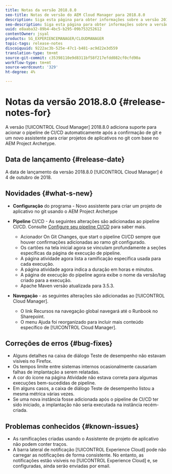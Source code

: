 ```yaml
---
title: Notas da versão 2018.8.0
seo-title: Notas de versão do AEM Cloud Manager para 2018.8.0
description: Siga esta página para obter informações sobre a versão 2018.8.0 do Cloud Manager.
seo-description: Siga esta página para obter informações sobre a versão 2018.8.0 do AEM Cloud Manager.
uuid: e8aaba32-89b4-4bc5-b295-09b753252612
contentOwner: jsyal
products: SG_EXPERIENCEMANAGER/CLOUDMANAGER
topic-tags: release-notes
discoiquuid: 9222ac3b-525e-47c1-b481-ac9d22e3d559
translation-type: tm+mt
source-git-commit: c35398110e9d8311bf58f217efdd082cf0cfd90a
workflow-type: tm+mt
source-wordcount: '329'
ht-degree: 4%

---
```



# Notas da versão 2018.8.0 {#release-notes-for}

A versão [!UICONTROL Cloud Manager] 2018.8.0 adiciona suporte para acionar o pipeline de CI/CD automaticamente após a confirmação de git e um novo assistente para criar projetos de aplicativos no git com base no AEM Project Archetype.

## Data de lançamento {#release-date}

A data de lançamento da versão 2018.8.0 [!UICONTROL Cloud Manager] é 4 de outubro de 2018.

## Novidades {#what-s-new}

* **Configuração**  do programa - Novo assistente para criar um projeto de aplicativo no git usando o AEM Project Archetype

* **Pipeline**  CI/CD - As seguintes alterações são adicionadas ao pipeline CI/CD. Consulte [Configure seu pipeline CI/CD](configuring-pipeline.md) para saber mais.

   * Acionador On Git Changes, que start o pipeline CI/CD sempre que houver confirmações adicionadas ao ramo git configurado.
   * Os cartões na tela inicial agora se vinculam profundamente a seções específicas da página de execução de pipeline.
   * A página atividade agora lista a ramificação específica usada para cada execução.
   * A página atividade agora indica a duração em horas e minutos.
   * A página de execução do pipeline agora exibe o nome da versão/tag criado para a execução.
   * Apache Maven versão atualizada para 3.5.3.

* **Navegação**  - as seguintes alterações são adicionadas ao  [!UICONTROL Cloud Manager].

   * O link Recursos na navegação global navegará até o Runbook no Sharepoint.
   * O menu Ajuda foi reorganizado para incluir mais conteúdo específico de [!UICONTROL Cloud Manager].

## Correções de erros {#bug-fixes}

* Alguns detalhes na caixa de diálogo Teste de desempenho não estavam visíveis no Firefox.
* Os tempos limite entre sistemas internos ocasionalmente causariam falhas de implantação a serem relatadas.
* A cor do ícone na página Atividade não estava correta para algumas execuções bem-sucedidas de pipeline.
* Em alguns casos, a caixa de diálogo Teste de desempenho listou a mesma métrica várias vezes.
* Se uma nova instância fosse adicionada após o pipeline de CI/CD ter sido iniciado, a implantação não seria executada na instância recém-criada.

## Problemas conhecidos {#known-issues}

* As ramificações criadas usando o Assistente de projeto de aplicativo não podem conter traços.
* A barra lateral de notificação [!UICONTROL Experience Cloud] pode não carregar as notificações de forma consistente. No entanto, as notificações estão visíveis no [!UICONTROL Experience Cloud] e, se configuradas, ainda serão enviadas por email.

